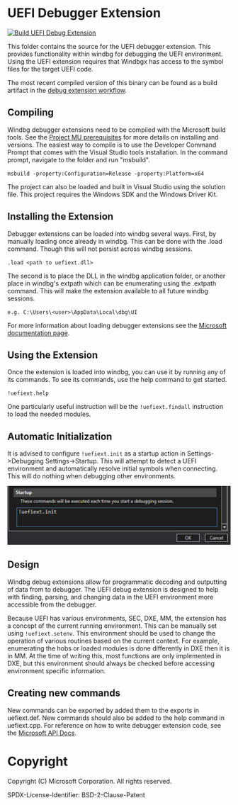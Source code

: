 
# UEFI Debugger Extension

[![Build UEFI Debug Extension](https://github.com/microsoft/mu_feature_debugger/actions/workflows/Build-UefiExt.yaml/badge.svg)](https://github.com/microsoft/mu_feature_debugger/actions/workflows/Build-UefiExt.yaml)

This folder contains the source for the UEFI debugger extension. This provides
functionality within windbg for debugging the UEFI environment. Using the UEFI
extension requires that Windbgx has access to the symbol files for the target
UEFI code.

The most recent compiled version of this binary can be found as a build artifact
in the [debug extension workflow](https://github.com/microsoft/mu_feature_debugger/actions/workflows/Build-UefiExt.yaml).

## Compiling

Windbg debugger extensions need to be compiled with the Microsoft build tools.
See the [Project MU prerequisites](https://microsoft.github.io/mu/CodeDevelopment/prerequisites/)
for more details on installing and versions. The easiest way to compile is to use
the Developer Command Prompt that comes with the Visual Studio tools installation.
In the command prompt, navigate to the folder and run "msbuild".

    msbuild -property:Configuration=Release -property:Platform=x64

The project can also be loaded and built in Visual Studio using the solution
file. This project requires the Windows SDK and the Windows Driver Kit.

## Installing the Extension

Debugger extensions can be loaded into windbg several ways. First, by
manually loading once already in windbg. This can be done with the .load
command. Though this will not persist across windbg sessions.

    .load <path to uefiext.dll>

The second is to place the DLL in the windbg application folder, or another
place in windbg's extpath which can be enumerating using the .extpath command.
This will make the extension available to all future windbg sessions.

    e.g. C:\Users\<user>\AppData\Local\dbg\UI

For more information about loading debugger extensions see the
[Microsoft documentation page](https://docs.microsoft.com/en-us/windows-hardware/drivers/debugger/loading-debugger-extension-dlls).

## Using the Extension

Once the extension is loaded into windbg, you can use it by running any of its
commands. To see its commands, use the help command to get started.

    !uefiext.help

One particularly useful instruction will be the `!uefiext.findall` instruction
to load the needed modules.

## Automatic Initialization

It is advised to configure `!uefiext.init` as a startup action in
Settings->Debugging Settings->Startup. This will attempt to detect a UEFI environment
and automatically resolve initial symbols when connecting. This will do nothing
when debugging other environments.

![Windbgx Extension Startup](../DebuggerFeaturePkg/Docs/Images/windbgx_startup.png)

## Design

Windbg debug extensions allow for programmatic decoding and outputting of data
from to debugger. The UEFI debug extension is designed to help with
finding, parsing, and changing data in the UEFI environment more accessible from
the debugger.

Because UEFI has various environments, SEC, DXE, MM, the extension has a concept
of the current running environment. This can be manually set using `!uefiext.setenv`.
This environment should be used to change the operation of various routines based
on the current context. For example, enumerating the hobs or loaded modules is
done differently in DXE then it is in MM. At the time of writing this, most functions
are only implemented in DXE, but this environment should always be checked before
accessing environment specific information.

## Creating new commands

New commands can be exported by added them to the exports in uefiext.def. New
commands should also be added to the help command in uefiext.cpp. For reference
on how to write debugger extension code, see the [Microsoft API Docs](https://docs.microsoft.com/en-us/windows-hardware/drivers/debugger/debugger-engine-and-extension-apis).

# Copyright

Copyright (C) Microsoft Corporation. All rights reserved.

SPDX-License-Identifier: BSD-2-Clause-Patent
